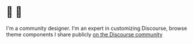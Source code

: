 # 👋 🌈

I'm a community designer.
I'm an expert in customizing Discourse, browse theme components I share publicly [on the Discourse community](https://meta.discourse.org/search?expanded=false&q=%23theme-component%20%40nolo%20in%3Afirst)
